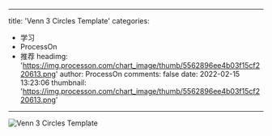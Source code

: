 
---
title: 'Venn 3 Circles Template'
categories: 
 - 学习
 - ProcessOn
 - 推荐
headimg: 'https://img.processon.com/chart_image/thumb/5562896ee4b03f15cf220613.png'
author: ProcessOn
comments: false
date: 2022-02-15 13:23:06
thumbnail: 'https://img.processon.com/chart_image/thumb/5562896ee4b03f15cf220613.png'
---

<div>   
<img class="thumb" alt="Venn 3 Circles Template" src="https://img.processon.com/chart_image/thumb/5562896ee4b03f15cf220613.png" referrerpolicy="no-referrer">
<p></p>  
</div>
            